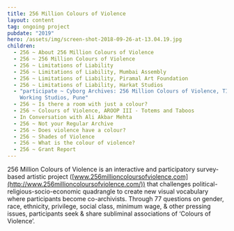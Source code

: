```yaml
---
title: 256 Million Colours of Violence
layout: content
tag: ongoing project
pubdate: "2019"
hero: /assets/img/screen-shot-2018-09-26-at-13.04.19.jpg
children:
  - 256 ~ About 256 Million Colours of Violence
  - 256 ~ 256 Million Colours of Violence
  - 256 ~ Limitations of Liability
  - 256 ~ Limitations of Liability, Mumbai Assembly
  - 256 ~ Limitations of Liability, Piramal Art Foundation
  - 256 ~ Limitations of Liability, Harkat Studios
  - "participate ~ Cyborg Archives: 256 Million Colours of Violence, TIFA
    Working Studios, Pune"
  - 256 ~ Is there a room with just a colour?
  - 256 ~ Colours of Violence, AROOP III - Totems and Taboos
  - In Conversation with Ali Akbar Mehta
  - 256 ~ Not your Regular Archive
  - 256 ~ Does violence have a colour?
  - 256 ~ Shades of Violence
  - 256 ~ What is the colour of violence?
  - 256 ~ Grant Report
---
```

256 Million Colours of Violence is an interactive and participatory survey-based artistic project ([www.256millioncoloursofviolence.com](http://www.256millioncoloursofviolence.com/)) that challenges political-religious-socio-economic quadrangle to create new visual vocabulary where participants become co-archivists. Through 77 questions on gender, race, ethnicity, privilege, social class, minimum wage, & other pressing issues, participants seek & share subliminal associations of ‘Colours of Violence’.
